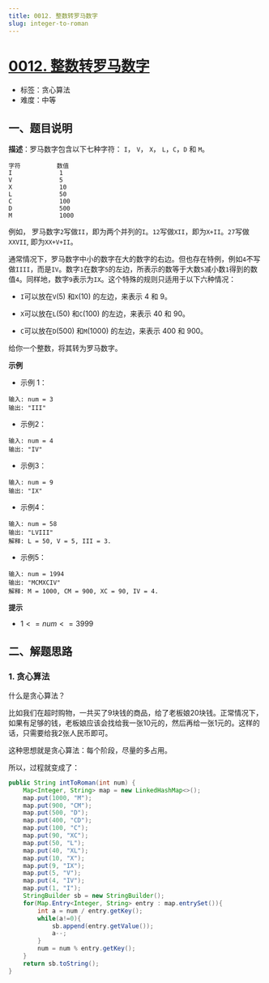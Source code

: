 ```yaml
---
title: 0012. 整数转罗马数字
slug: integer-to-roman
---
```


# [0012. 整数转罗马数字](https://leetcode.cn/problems/integer-to-roman/)

- 标签：贪心算法
- 难度：中等

## 一、题目说明

**描述**：罗马数字包含以下七种字符： `I`， `V`， `X`， `L`，`C`，`D` 和 `M`。

```text
字符          数值
I             1
V             5
X             10
L             50
C             100
D             500
M             1000
```

例如， 罗马数字`2`写做`II`，即为两个并列的`I`。`12`写做`XII`，即为`X+II`。`27`写做`XXVII`, 即为`XX+V+II`。

通常情况下，罗马数字中小的数字在大的数字的右边。但也存在特例，例如`4`不写做`IIII`，而是`IV`。数字`1`在数字`5`的左边，所表示的数等于大数`5`减小数`1`得到的数值`4`。同样地，数字`9`表示为`IX`。这个特殊的规则只适用于以下六种情况：

* `I`可以放在`V`(5) 和`X`(10) 的左边，来表示 4 和 9。

* `X`可以放在`L`(50) 和`C`(100) 的左边，来表示 40 和 90。 

* `C`可以放在`D`(500) 和`M`(1000) 的左边，来表示 400 和 900。

给你一个整数，将其转为罗马数字。

**示例**

* 示例 1：

```text
输入: num = 3
输出: "III"
```

* 示例2：

```text
输入: num = 4
输出: "IV"
```

* 示例3：

```text
输入: num = 9
输出: "IX"
```

* 示例4：

```text
输入: num = 58
输出: "LVIII"
解释: L = 50, V = 5, III = 3.
```

* 示例5：

```text
输入: num = 1994
输出: "MCMXCIV"
解释: M = 1000, CM = 900, XC = 90, IV = 4.
```

**提示**

* $1 <= num <= 3999$

## 二、解题思路

### 1. 贪心算法

什么是贪心算法？

比如我们在超时购物，一共买了9块钱的商品，给了老板娘20块钱。正常情况下，如果有足够的钱，老板娘应该会找给我一张10元的，然后再给一张1元的。这样的话，只需要给我2张人民币即可。

这种思想就是贪心算法：每个阶段，尽量的多占用。

所以，过程就变成了：

```java
public String intToRoman(int num) {
    Map<Integer, String> map = new LinkedHashMap<>();
    map.put(1000, "M");
    map.put(900, "CM");
    map.put(500, "D");
    map.put(400, "CD");
    map.put(100, "C");
    map.put(90, "XC");
    map.put(50, "L");
    map.put(40, "XL");
    map.put(10, "X");
    map.put(9, "IX");
    map.put(5, "V");
    map.put(4, "IV");
    map.put(1, "I");
    StringBuilder sb = new StringBuilder();
    for(Map.Entry<Integer, String> entry : map.entrySet()){
        int a = num / entry.getKey();
        while(a!=0){
            sb.append(entry.getValue());
            a--;
        }
        num = num % entry.getKey();
    }
    return sb.toString();
}
```
